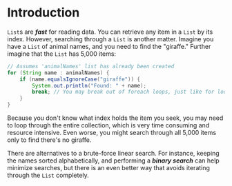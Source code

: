 # Introduction

`List`s are **_fast_** for reading data. You can retrieve any item in a `List` by its index. However, searching through a `List` is another matter. Imagine you have a `List` of animal names, and you need to find the "giraffe." Further imagine that the `List` has 5,000 items:

```java
// Assumes 'animalNames' list has already been created
for (String name : animalNames) {
    if (name.equalsIgnoreCase("giraffe")) {
        System.out.println("Found: " + name);
        break; // You may break out of foreach loops, just like for loops
    }
}
```

Because you don't know what index holds the item you seek, you may need to loop through the entire collection, which is very time consuming and resource intensive. Even worse, you might search through all 5,000 items only to find there's no giraffe.

There are alternatives to a brute-force linear search. For instance, keeping the names sorted alphabetically, and performing a **_binary search_** can help minimize searches, but there is an even better way that avoids iterating through the `List` completely.
